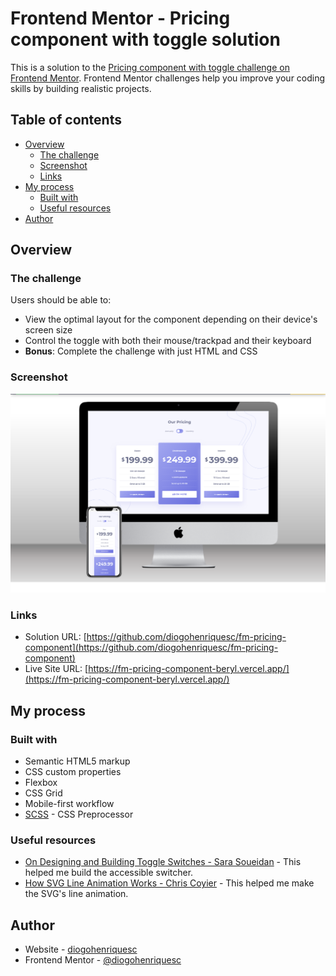 # Frontend Mentor - Pricing component with toggle solution

This is a solution to the [Pricing component with toggle challenge on Frontend Mentor](https://www.frontendmentor.io/challenges/pricing-component-with-toggle-8vPwRMIC). Frontend Mentor challenges help you improve your coding skills by building realistic projects. 

## Table of contents

- [Overview](#overview)
  - [The challenge](#the-challenge)
  - [Screenshot](#screenshot)
  - [Links](#links)
- [My process](#my-process)
  - [Built with](#built-with)
  - [Useful resources](#useful-resources)
- [Author](#author)

## Overview

### The challenge

Users should be able to:

- View the optimal layout for the component depending on their device's screen size
- Control the toggle with both their mouse/trackpad and their keyboard
- **Bonus**: Complete the challenge with just HTML and CSS

### Screenshot

![](./images/mockup.png)

### Links

- Solution URL: [https://github.com/diogohenriquesc/fm-pricing-component](https://github.com/diogohenriquesc/fm-pricing-component)
- Live Site URL: [https://fm-pricing-component-beryl.vercel.app/](https://fm-pricing-component-beryl.vercel.app/)

## My process

### Built with

- Semantic HTML5 markup
- CSS custom properties
- Flexbox
- CSS Grid
- Mobile-first workflow
- [SCSS](https://sass-lang.com/) - CSS Preprocessor

### Useful resources

- [On Designing and Building Toggle Switches - Sara Soueidan](https://www.sarasoueidan.com/blog/toggle-switch-design/) - This helped me build the accessible switcher.
- [How SVG Line Animation Works - Chris Coyier](https://css-tricks.com/svg-line-animation-works/) - This helped me make the SVG's line animation.

## Author

- Website - [diogohenriquesc](https://github.com/diogohenriquesc)
- Frontend Mentor - [@diogohenriquesc](https://www.frontendmentor.io/profile/diogohenriquesc)